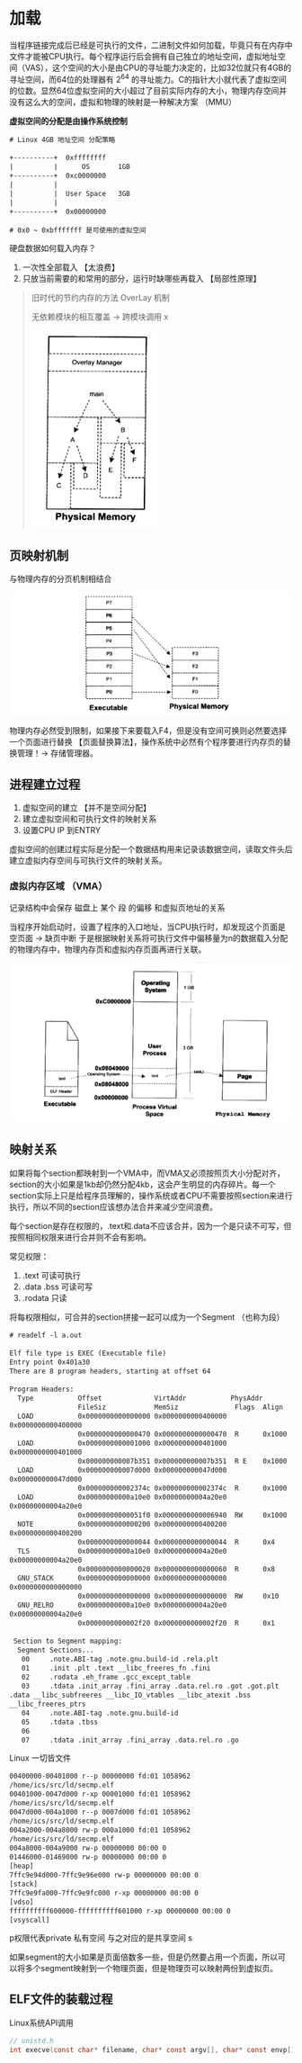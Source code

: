 # 加载

当程序链接完成后已经是可执行的文件，二进制文件如何加载，毕竟只有在内存中文件才能被CPU执行。每个程序运行后会拥有自己独立的地址空间，虚拟地址空间（VAS），这个空间的大小是由CPU的寻址能力决定的，比如32位就只有4GB的寻址空间，而64位的处理器有 $2^{64}$ 的寻址能力。C的指针大小就代表了虚拟空间的位数。显然64位虚拟空间的大小超过了目前实际内存的大小，物理内存空间并没有这么大的空间，虚拟和物理的映射是一种解决方案 （MMU）

**虚拟空间的分配是由操作系统控制**

```dump
# Linux 4GB 地址空间 分配策略

+----------+  0xffffffff
|          |      OS       1GB
+----------+  0xc0000000
|          |
|          |  User Space   3GB
|          |
+----------+  0x00000000

# 0x0 ~ 0xbfffffff 是可使用的虚拟空间
```

硬盘数据如何载入内存？

1. 一次性全部载入 【太浪费】
2. 只放当前需要的和常用的部分，运行时缺哪些再载入 【局部性原理】

> 旧时代的节约内存的方法 OverLay 机制 
>
> 无依赖模块的相互覆盖 ->  跨模块调用 x
>
> ![image-20201127154551407](assets/image-20201127154551407.png)

## 页映射机制

与物理内存的分页机制相结合

![image-20201127154621498](assets/image-20201127154621498.png)

物理内存必然受到限制，如果接下来要载入F4，但是没有空间可换则必然要选择一个页面进行替换 【页面替换算法】，操作系统中必然有个程序要进行内存页的替换管理！-> 存储管理器。

## 进程建立过程

1. 虚拟空间的建立 【并不是空间分配】
2. 建立虚拟空间和可执行文件的映射关系
3. 设置CPU IP 到ENTRY

虚拟空间的创建过程实际是分配一个数据结构用来记录该数据空间，读取文件头后建立虚拟内存空间与可执行文件的映射关系。

### 虚拟内存区域 （VMA）

记录结构中会保存 磁盘上 某个 段 的偏移 和虚拟页地址的关系

当程序开始启动时，设置了程序的入口地址，当CPU执行时，却发现这个页面是空页面 -> 缺页中断 于是根据映射关系将可执行文件中偏移量为n的数据载入分配的物理内存中，物理内存页和虚拟内存页面再进行关联。

![image-20201127162726008](assets/image-20201127162726008.png)

## 映射关系

如果将每个section都映射到一个VMA中，而VMA又必须按照页大小分配对齐，section的大小如果是1kb却仍然分配4kb，这会产生明显的内存碎片。每一个section实际上只是给程序员理解的，操作系统或者CPU不需要按照section来进行执行，所以不同的section应该想办法合并来减少空间浪费。

每个section是存在权限的，.text和.data不应该合并，因为一个是只读不可写，但按照相同权限来进行合并则不会有影响。

常见权限：

1. .text 可读可执行
2. .data .bss 可读可写
3. .rodata 只读

将每权限相似，可合并的section拼接一起可以成为一个Segment （也称为段）

```dump
# readelf -l a.out

Elf file type is EXEC (Executable file)
Entry point 0x401a30
There are 8 program headers, starting at offset 64

Program Headers:
  Type           Offset             VirtAddr           PhysAddr
                 FileSiz            MemSiz              Flags  Align
  LOAD           0x0000000000000000 0x0000000000400000 0x0000000000400000
                 0x0000000000000470 0x0000000000000470  R      0x1000
  LOAD           0x0000000000001000 0x0000000000401000 0x0000000000401000
                 0x000000000007b351 0x000000000007b351  R E    0x1000
  LOAD           0x000000000007d000 0x000000000047d000 0x000000000047d000
                 0x000000000002374c 0x000000000002374c  R      0x1000
  LOAD           0x00000000000a10e0 0x00000000004a20e0 0x00000000004a20e0
                 0x00000000000051f0 0x0000000000006940  RW     0x1000
  NOTE           0x0000000000000200 0x0000000000400200 0x0000000000400200
                 0x0000000000000044 0x0000000000000044  R      0x4
  TLS            0x00000000000a10e0 0x00000000004a20e0 0x00000000004a20e0
                 0x0000000000000020 0x0000000000000060  R      0x8
  GNU_STACK      0x0000000000000000 0x0000000000000000 0x0000000000000000
                 0x0000000000000000 0x0000000000000000  RW     0x10
  GNU_RELRO      0x00000000000a10e0 0x00000000004a20e0 0x00000000004a20e0
                 0x0000000000002f20 0x0000000000002f20  R      0x1

 Section to Segment mapping:
  Segment Sections...
   00     .note.ABI-tag .note.gnu.build-id .rela.plt
   01     .init .plt .text __libc_freeres_fn .fini
   02     .rodata .eh_frame .gcc_except_table
   03     .tdata .init_array .fini_array .data.rel.ro .got .got.plt .data __libc_subfreeres __libc_IO_vtables __libc_atexit .bss __libc_freeres_ptrs
   04     .note.ABI-tag .note.gnu.build-id
   05     .tdata .tbss
   06
   07     .tdata .init_array .fini_array .data.rel.ro .go
```

Linux 一切皆文件

```dump
00400000-00401000 r--p 00000000 fd:01 1058962                            /home/ics/src/ld/secmp.elf
00401000-0047d000 r-xp 00001000 fd:01 1058962                            /home/ics/src/ld/secmp.elf
0047d000-004a1000 r--p 0007d000 fd:01 1058962                            /home/ics/src/ld/secmp.elf
004a2000-004a8000 rw-p 000a1000 fd:01 1058962                            /home/ics/src/ld/secmp.elf
004a8000-004a9000 rw-p 00000000 00:00 0
01446000-01469000 rw-p 00000000 00:00 0                                  [heap]
7ffc9e94d000-7ffc9e96e000 rw-p 00000000 00:00 0                          [stack]
7ffc9e9fa000-7ffc9e9fc000 r-xp 00000000 00:00 0                          [vdso]
ffffffffff600000-ffffffffff601000 r-xp 00000000 00:00 0                  [vsyscall]
```

p权限代表private 私有空间 与之对应的是共享空间 s

如果segment的大小如果是页面倍数多一些，但是仍然要占用一个页面，所以可以将多个segment映射到一个物理页面，但是物理页可以映射两份到虚拟页。

## ELF文件的装载过程

Linux系统API调用

```c
// unistd.h
int execve(const char* filename, char* const argv[], char* const envp[]);
```

